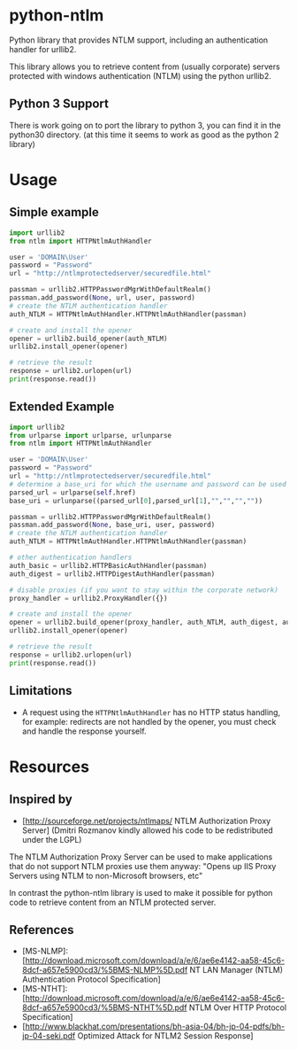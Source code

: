 # python-ntlm
Python library that provides NTLM support, including an authentication handler for urllib2.

This library allows you to retrieve content from (usually corporate) servers protected with windows authentication (NTLM) using the python urllib2.

## Python 3 Support
There is work going on to port the library to python 3, you can find it in the python30 directory. (at this time it seems to work as good as the python 2 library)

# Usage

## Simple example
```python
import urllib2
from ntlm import HTTPNtlmAuthHandler

user = 'DOMAIN\User'
password = "Password"
url = "http://ntlmprotectedserver/securedfile.html"

passman = urllib2.HTTPPasswordMgrWithDefaultRealm()
passman.add_password(None, url, user, password)
# create the NTLM authentication handler
auth_NTLM = HTTPNtlmAuthHandler.HTTPNtlmAuthHandler(passman)

# create and install the opener
opener = urllib2.build_opener(auth_NTLM)
urllib2.install_opener(opener)

# retrieve the result
response = urllib2.urlopen(url)
print(response.read())
```

## Extended Example
```python
import urllib2
from urlparse import urlparse, urlunparse
from ntlm import HTTPNtlmAuthHandler

user = 'DOMAIN\User'
password = "Password"
url = "http://ntlmprotectedserver/securedfile.html"
# determine a base_uri for which the username and password can be used
parsed_url = urlparse(self.href)
base_uri = urlunparse((parsed_url[0],parsed_url[1],"","","",""))

passman = urllib2.HTTPPasswordMgrWithDefaultRealm()
passman.add_password(None, base_uri, user, password)
# create the NTLM authentication handler
auth_NTLM = HTTPNtlmAuthHandler.HTTPNtlmAuthHandler(passman)

# other authentication handlers
auth_basic = urllib2.HTTPBasicAuthHandler(passman)
auth_digest = urllib2.HTTPDigestAuthHandler(passman)

# disable proxies (if you want to stay within the corporate network)
proxy_handler = urllib2.ProxyHandler({})

# create and install the opener
opener = urllib2.build_opener(proxy_handler, auth_NTLM, auth_digest, auth_basic)
urllib2.install_opener(opener)

# retrieve the result    
response = urllib2.urlopen(url)
print(response.read())
```

## Limitations
  * A request using the `HTTPNtlmAuthHandler` has no HTTP status handling, for example: redirects are not handled by the opener, you must check and handle the response yourself.

# Resources

## Inspired by
  * [http://sourceforge.net/projects/ntlmaps/ NTLM Authorization Proxy Server]
(Dmitri Rozmanov kindly allowed his code to be redistributed under the LGPL)

The NTLM Authorization Proxy Server can be used to make applications that do not support NTLM proxies use them anyway: "Opens up IIS Proxy Servers using NTLM to non-Microsoft browsers, etc"

In contrast the python-ntlm library is used to make it possible for python code to retrieve content from an NTLM protected server. 

## References
  * [MS-NLMP]: [http://download.microsoft.com/download/a/e/6/ae6e4142-aa58-45c6-8dcf-a657e5900cd3/%5BMS-NLMP%5D.pdf NT LAN Manager (NTLM) Authentication Protocol Specification]
  * [MS-NTHT]: [http://download.microsoft.com/download/a/e/6/ae6e4142-aa58-45c6-8dcf-a657e5900cd3/%5BMS-NTHT%5D.pdf NTLM Over HTTP Protocol Specification]
  * [http://www.blackhat.com/presentations/bh-asia-04/bh-jp-04-pdfs/bh-jp-04-seki.pdf Optimized Attack for NTLM2 Session Response]
